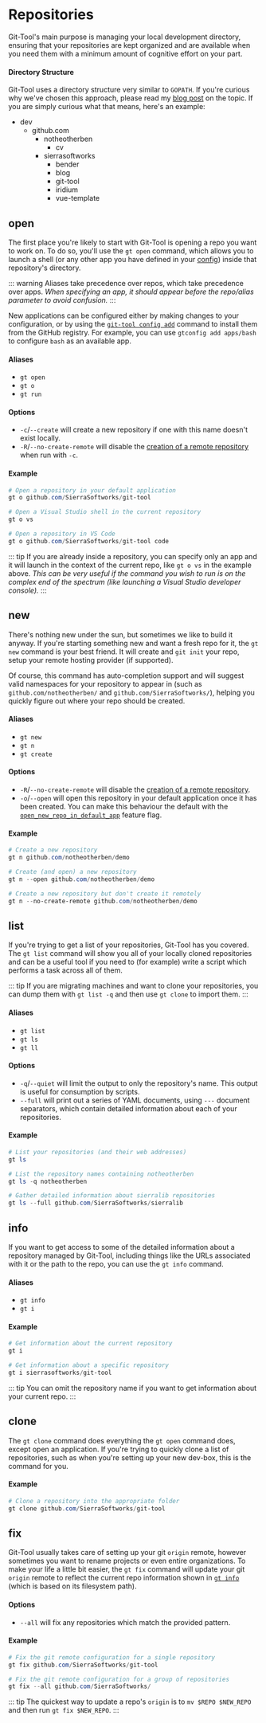 # Repositories
Git-Tool's main purpose is managing your local development directory, ensuring
that your repositories are kept organized and are available when you need them
with a minimum amount of cognitive effort on your part.

#### Directory Structure
Git-Tool uses a directory structure very similar to `GOPATH`. If you're curious
why we've chosen this approach, please read my [blog post](https://blog.sierrasoftworks.com/2019/04/15/git-tool/#background)
on the topic. If you are simply curious what that means, here's an example:

<FileTree>

 - dev
   - github.com
     - notheotherben
         - cv
     - sierrasoftworks
         - bender
         - blog
         - git-tool
         - iridium
         - vue-template
</FileTree>


## open <Badge text="v1.0+"/>
The first place you're likely to start with Git-Tool is opening a repo you want to work on.
To do so, you'll use the `gt open` command, which allows you to launch a shell (or any other
app you have defined in your [config](../config/README.md)) inside that repository's directory.

::: warning
Aliases take precedence over repos, which take precedence over apps. *When specifying an app,
it should appear before the repo/alias parameter to avoid confusion.*
:::

New applications can be configured either by making changes to your configuration, or by using the
[`git-tool config add`](config.md#apps) command to install them from the GitHub registry. For example, you
can use `gtconfig add apps/bash` to configure `bash` as an available app.

#### Aliases
 - `gt open`
 - `gt o`
 - `gt run`


#### Options
 - `-c`/`--create` <Badge text="v2.1+"/> will create a new repository if one with this name doesn't exist locally.
 - `-R`/`--no-create-remote` <Badge text="v2.1+"/> will disable the [creation of a remote repository](../config/features.md#create-remote) when run with `-c`.


#### Example
```powershell
# Open a repository in your default application
gt o github.com/SierraSoftworks/git-tool

# Open a Visual Studio shell in the current repository
gt o vs

# Open a repository in VS Code
gt o github.com/SierraSoftworks/git-tool code
```
 
::: tip
If you are already inside a repository, you can specify only an app and it will launch in the
context of the current repo, like `gt o vs` in the example above. *This can be very useful if
the command you wish to run is on the complex end of the spectrum (like launching a Visual
Studio developer console).*
:::

## new <Badge text="v1.0+"/>
There's nothing new under the sun, but sometimes we like to build it anyway. If you're starting
something new and want a fresh repo for it, the `gt new` command is your best friend. It will
create and `git init` your repo, setup your remote hosting provider (if supported).

Of course, this command has auto-completion support and will suggest valid namespaces for your
repository to appear in (such as `github.com/notheotherben/` and `github.com/SierraSoftworks/`),
helping you quickly figure out where your repo should be created.

#### Aliases
 - `gt new`
 - `gt n`
 - `gt create`

#### Options
 - `-R`/`--no-create-remote` <Badge text="v2.1+"/> will disable the [creation of a remote repository](../config/features.md#create-remote).
 - `-o`/`--open` <Badge text="v2.1+"/> will open this repository in your default application once it has been created. You can make this behaviour the default with the [`open_new_repo_in_default_app`](../config/features.md#open-new-repo-in-default-app) feature flag.

#### Example
```powershell
# Create a new repository
gt n github.com/notheotherben/demo

# Create (and open) a new repository
gt n --open github.com/notheotherben/demo

# Create a new repository but don't create it remotely
gt n --no-create-remote github.com/notheotherben/demo
```

## list <Badge text="v1.0+"/>
If you're trying to get a list of your repositories, Git-Tool has you covered. The `gt list`
command will show you all of your locally cloned repositories and can be a useful tool if you
need to (for example) write a script which performs a task across all of them.

::: tip
If you are migrating machines and want to clone your repositories, you can dump them with
`gt list -q` and then use `gt clone` to import them.
:::

#### Aliases
 - `gt list`
 - `gt ls`
 - `gt ll`

#### Options
 - `-q`/`--quiet` will limit the output to only the repository's name. This output is useful for consumption by scripts.
 - `--full` will print out a series of YAML documents, using `---` document separators, which contain detailed information about each of your repositories.

#### Example
```powershell
# List your repositories (and their web addresses)
gt ls

# List the repository names containing notheotherben
gt ls -q notheotherben

# Gather detailed information about sierralib repositories
gt ls --full github.com/SierraSoftworks/sierralib
```

## info <Badge text="v1.0+"/>
If you want to get access to some of the detailed information about a repository managed by Git-Tool,
including things like the URLs associated with it or the path to the repo, you can use the `gt info`
command.

#### Aliases
 - `gt info`
 - `gt i`


#### Example
```powershell
# Get information about the current repository
gt i

# Get information about a specific repository
gt i sierrasoftworks/git-tool
```

::: tip
You can omit the repository name if you want to get information about your current repo.
:::

## clone <Badge text="v2.1.19+"/>
The `gt clone` command does everything the `gt open` command does, except open an application.
If you're trying to quickly clone a list of repositories, such as when you're setting up your
new dev-box, this is the command for you.

#### Example
```powershell
# Clone a repository into the appropriate folder
gt clone github.com/SierraSoftworks/git-tool
```

## fix <Badge text="v2.1.4+"/>
Git-Tool usually takes care of setting up your git `origin` remote, however sometimes you
want to rename projects or even entire organizations. To make your life a little bit easier,
the `gt fix` command will update your git `origin` remote to reflect the current repo information
shown in [`gt info`](#info) (which is based on its filesystem path).

#### Options
 - `--all` will fix any repositories which match the provided pattern.

#### Example
```powershell
# Fix the git remote configuration for a single repository
gt fix github.com/SierraSoftworks/git-tool

# Fix the git remote configuration for a group of repositories
gt fix --all github.com/SierraSoftworks/
```

::: tip
The quickest way to update a repo's `origin` is to `mv $REPO $NEW_REPO` and then run
`gt fix $NEW_REPO`.
:::

<script>
import FileTree from "../../../components/FileTree.vue"

export default {
  components: {
    FileTree
  }
}
</script>